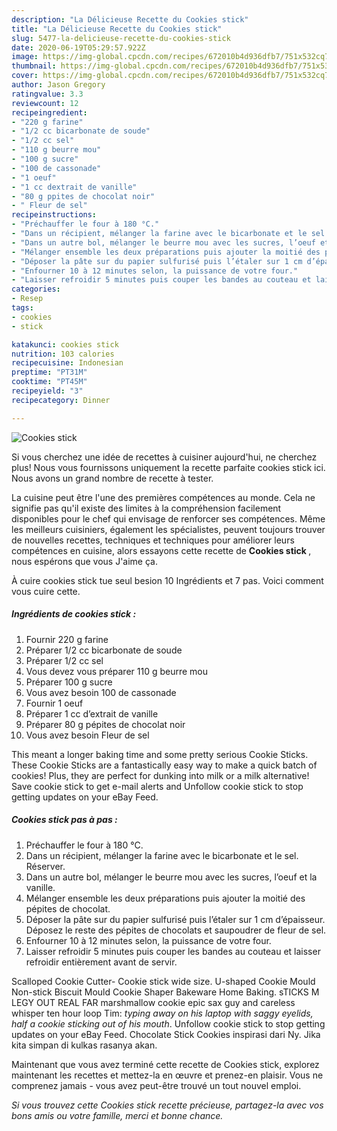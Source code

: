 ```yaml
---
description: "La Délicieuse Recette du Cookies stick"
title: "La Délicieuse Recette du Cookies stick"
slug: 5477-la-delicieuse-recette-du-cookies-stick
date: 2020-06-19T05:29:57.922Z
image: https://img-global.cpcdn.com/recipes/672010b4d936dfb7/751x532cq70/cookies-stick-photo-principale-de-la-recette.jpg
thumbnail: https://img-global.cpcdn.com/recipes/672010b4d936dfb7/751x532cq70/cookies-stick-photo-principale-de-la-recette.jpg
cover: https://img-global.cpcdn.com/recipes/672010b4d936dfb7/751x532cq70/cookies-stick-photo-principale-de-la-recette.jpg
author: Jason Gregory
ratingvalue: 3.3
reviewcount: 12
recipeingredient:
- "220 g farine"
- "1/2 cc bicarbonate de soude"
- "1/2 cc sel"
- "110 g beurre mou"
- "100 g sucre"
- "100 de cassonade"
- "1 oeuf"
- "1 cc dextrait de vanille"
- "80 g ppites de chocolat noir"
- " Fleur de sel"
recipeinstructions:
- "Préchauffer le four à 180 °C."
- "Dans un récipient, mélanger la farine avec le bicarbonate et le sel. Réserver."
- "Dans un autre bol, mélanger le beurre mou avec les sucres, l’oeuf et la vanille."
- "Mélanger ensemble les deux préparations puis ajouter la moitié des pépites de chocolat."
- "Déposer la pâte sur du papier sulfurisé puis l’étaler sur 1 cm d’épaisseur. Déposez le reste des pépites de chocolats et saupoudrer de fleur de sel."
- "Enfourner 10 à 12 minutes selon, la puissance de votre four."
- "Laisser refroidir 5 minutes puis couper les bandes au couteau et laisser refroidir entièrement avant de servir."
categories:
- Resep
tags:
- cookies
- stick

katakunci: cookies stick 
nutrition: 103 calories
recipecuisine: Indonesian
preptime: "PT31M"
cooktime: "PT45M"
recipeyield: "3"
recipecategory: Dinner

---
```



![Cookies stick](https://img-global.cpcdn.com/recipes/672010b4d936dfb7/751x532cq70/cookies-stick-photo-principale-de-la-recette.jpg)

Si vous cherchez une idée de recettes à cuisiner aujourd'hui, ne cherchez plus! Nous vous fournissons uniquement la recette parfaite cookies stick ici. Nous avons un grand nombre de recette à tester.

La cuisine peut être l'une des premières compétences au monde. Cela ne signifie pas qu'il existe des limites à la compréhension facilement disponibles pour le chef qui envisage de renforcer ses compétences. Même les meilleurs cuisiniers, également les spécialistes, peuvent toujours trouver de nouvelles recettes, techniques et techniques pour améliorer leurs compétences en cuisine, alors essayons cette recette de <strong> Cookies stick </strong>, nous espérons que vous J'aime ça.

<!--inarticleads1-->

À cuire cookies stick tue seul besion 10 Ingrédients et 7 pas. Voici comment vous cuire cette.

##### Ingrédients de cookies stick :

1. Fournir 220 g farine
1. Préparer 1/2 cc bicarbonate de soude
1. Préparer 1/2 cc sel
1. Vous devez vous préparer 110 g beurre mou
1. Préparer 100 g sucre
1. Vous avez besoin 100 de cassonade
1. Fournir 1 oeuf
1. Préparer 1 cc d’extrait de vanille
1. Préparer 80 g pépites de chocolat noir
1. Vous avez besoin  Fleur de sel


This meant a longer baking time and some pretty serious Cookie Sticks. These Cookie Sticks are a fantastically easy way to make a quick batch of cookies! Plus, they are perfect for dunking into milk or a milk alternative! Save cookie stick to get e-mail alerts and Unfollow cookie stick to stop getting updates on your eBay Feed. 

<!--inarticleads2-->

##### Cookies stick pas à pas :

1. Préchauffer le four à 180 °C.
1. Dans un récipient, mélanger la farine avec le bicarbonate et le sel. Réserver.
1. Dans un autre bol, mélanger le beurre mou avec les sucres, l’oeuf et la vanille.
1. Mélanger ensemble les deux préparations puis ajouter la moitié des pépites de chocolat.
1. Déposer la pâte sur du papier sulfurisé puis l’étaler sur 1 cm d’épaisseur. Déposez le reste des pépites de chocolats et saupoudrer de fleur de sel.
1. Enfourner 10 à 12 minutes selon, la puissance de votre four.
1. Laisser refroidir 5 minutes puis couper les bandes au couteau et laisser refroidir entièrement avant de servir.


Scalloped Cookie Cutter- Cookie stick wide size. U-shaped Cookie Mould Non-stick Biscuit Mould Cookie Shaper Bakeware Home Baking. sTICKS M LEGY OUT REAL FAR marshmallow cookie epic sax guy and careless whisper ten hour loop Tim: *typing away on his laptop with saggy eyelids, half a cookie sticking out of his mouth*. Unfollow cookie stick to stop getting updates on your eBay Feed. Chocolate Stick Cookies inspirasi dari Ny. Jika kita simpan di kulkas rasanya akan. 

<!--inarticleads1-->

<p>
Maintenant que vous avez terminé cette recette de Cookies stick, explorez maintenant les recettes et mettez-la en œuvre et prenez-en plaisir. Vous ne comprenez jamais - vous avez peut-être trouvé un tout nouvel emploi.
</p>

<p>
<i>Si vous trouvez cette Cookies stick recette précieuse, partagez-la avec vos bons amis ou votre famille, merci et bonne chance.</i>
</p>
